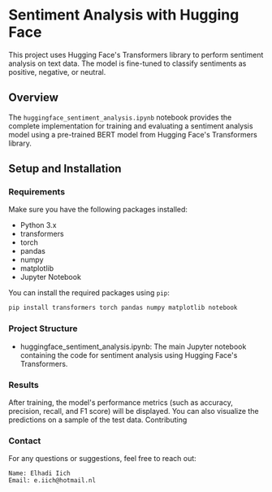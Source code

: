 # Sentiment Analysis with Hugging Face

This project uses Hugging Face's Transformers library to perform sentiment analysis on text data. The model is fine-tuned to classify sentiments as positive, negative, or neutral.

## Overview

The `huggingface_sentiment_analysis.ipynb` notebook provides the complete implementation for training and evaluating a sentiment analysis model using a pre-trained BERT model from Hugging Face's Transformers library.

## Setup and Installation

### Requirements

Make sure you have the following packages installed:

- Python 3.x
- transformers
- torch
- pandas
- numpy
- matplotlib
- Jupyter Notebook

You can install the required packages using `pip`:

```bash
pip install transformers torch pandas numpy matplotlib notebook
```
### Project Structure

- huggingface_sentiment_analysis.ipynb: The main Jupyter notebook containing the code for sentiment analysis using Hugging Face's Transformers.

### Results

After training, the model's performance metrics (such as accuracy, precision, recall, and F1 score) will be displayed. You can also visualize the predictions on a sample of the test data.
Contributing

### Contact

For any questions or suggestions, feel free to reach out:

    Name: Elhadi Iich
    Email: e.iich@hotmail.nl
